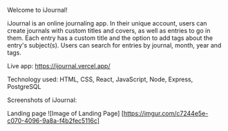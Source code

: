 Welcome to iJournal! 

iJournal is an online journaling app. In their unique account, users can create journals with custom titles and covers, as well as entries to go in them. Each entry has a custom title and the option to add tags about the entry's subject(s). Users can search for entries by journal, month, year and tags. 

Live app: https://ijournal.vercel.app/

Technology used: HTML, CSS, React, JavaScript, Node, Express, PostgreSQL 

Screenshots of iJournal:

Landing page
![Image of Landing Page]
[https://imgur.com/c7244e5e-c070-4096-9a8a-f4b2fec5116c]
